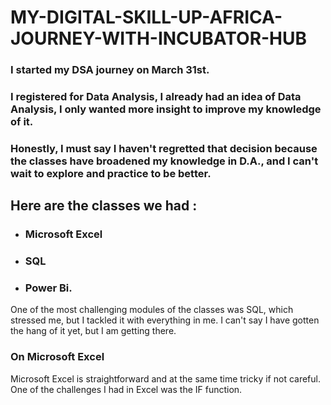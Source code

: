 # MY-DIGITAL-SKILL-UP-AFRICA-JOURNEY-WITH-INCUBATOR-HUB
### I started my DSA journey on March 31st.
### I registered for Data Analysis, I already had an idea of Data Analysis, I only wanted more insight to improve my knowledge of it.
 
  ### Honestly, I must say I haven't regretted that decision because the classes have broadened my knowledge in D.A., and I can't wait to explore and practice to be better.
  
## Here are the classes we had :
- ### Microsoft Excel
- ### SQL
- ### Power Bi.
One of the most challenging modules of the classes was SQL, which stressed me, but I tackled it with everything in me. I can't  say I have gotten the hang of it yet, but I am getting there.

### On Microsoft Excel 
Microsoft Excel is straightforward and at the same time tricky if not careful. One of the challenges I had in Excel was the IF function.
